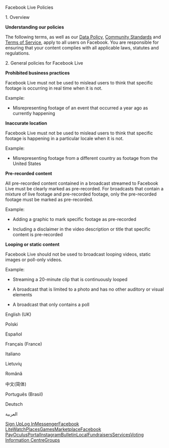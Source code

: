 Facebook Live Policies

1\. Overview

**Understanding our policies**

The following terms, as well as our [Data Policy](https://www.facebook.com/about/privacy/), [Community Standards](https://www.facebook.com/communitystandards/) and [Terms of Service](https://www.facebook.com/legal/terms), apply to all users on Facebook. You are responsible for ensuring that your content complies with all applicable laws, statutes and regulations.

2\. General policies for Facebook Live

**Prohibited business practices**

Facebook Live must not be used to mislead users to think that specific footage is occurring in real time when it is not.

Example:

*   Misrepresenting footage of an event that occurred a year ago as currently happening

**Inaccurate location**

Facebook Live must not be used to mislead users to think that specific footage is happening in a particular locale when it is not.

Example:

*   Misrepresenting footage from a different country as footage from the United States

**Pre-recorded content**

All pre-recorded content contained in a broadcast streamed to Facebook Live must be clearly marked as pre-recorded. For broadcasts that contain a mixture of live footage and pre-recorded footage, only the pre-recorded footage must be marked as pre-recorded.

Example:

*   Adding a graphic to mark specific footage as pre-recorded

*   Including a disclaimer in the video description or title that specific content is pre-recorded

**Looping or static content**

Facebook Live should not be used to broadcast looping videos, static images or poll-only videos.

Example:

*   Streaming a 20-minute clip that is continuously looped

*   A broadcast that is limited to a photo and has no other auditory or visual elements

*   A broadcast that only contains a poll

English (UK)

Polski

Español

Français (France)

Italiano

Lietuvių

Română

中文(简体)

Português (Brasil)

Deutsch

العربية

[Sign Up](https://www.facebook.com/reg/)[Log In](https://www.facebook.com/login/)[Messenger](https://l.facebook.com/l.php?u=https%3A%2F%2Fmessenger.com%2F&h=AT2pd0xracDhVZIIV42gTes2BGiP-AZxejjqs_qS2tGKTjP3urT9Nfaf6tLZ_BWAGPfPxZ_iw0P_UfJv0wsMjVTIWC7Ov_B80wLp6XRQwzm7VLAn2SMT8J2AmPD3gknKo5oSyrjODztlX7Kn0etXzXj6xHKt5A49hoiXBw)[Facebook Lite](https://www.facebook.com/lite/)[Watch](https://en-gb.facebook.com/watch/)[Places](https://www.facebook.com/places/)[Games](https://www.facebook.com/games/)[Marketplace](https://www.facebook.com/marketplace/)[Facebook Pay](https://pay.facebook.com/)[Oculus](https://l.facebook.com/l.php?u=https%3A%2F%2Fwww.oculus.com%2F&h=AT2pd0xracDhVZIIV42gTes2BGiP-AZxejjqs_qS2tGKTjP3urT9Nfaf6tLZ_BWAGPfPxZ_iw0P_UfJv0wsMjVTIWC7Ov_B80wLp6XRQwzm7VLAn2SMT8J2AmPD3gknKo5oSyrjODztlX7Kn0etXzXj6xHKt5A49hoiXBw)[Portal](https://portal.facebook.com/)[Instagram](https://l.facebook.com/l.php?u=https%3A%2F%2Fwww.instagram.com%2F&h=AT2pd0xracDhVZIIV42gTes2BGiP-AZxejjqs_qS2tGKTjP3urT9Nfaf6tLZ_BWAGPfPxZ_iw0P_UfJv0wsMjVTIWC7Ov_B80wLp6XRQwzm7VLAn2SMT8J2AmPD3gknKo5oSyrjODztlX7Kn0etXzXj6xHKt5A49hoiXBw)[Bulletin](https://www.bulletin.com/)[Local](https://www.facebook.com/local/lists/245019872666104/)[Fundraisers](https://www.facebook.com/fundraisers/)[Services](https://www.facebook.com/biz/directory/)[Voting Information Centre](https://www.facebook.com/votinginformationcenter/?entry_point=c2l0ZQ%3D%3D)[Groups](https://www.facebook.com/groups/explore/)